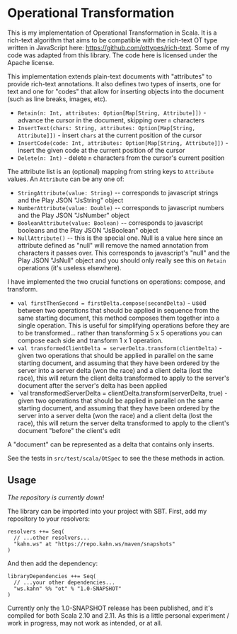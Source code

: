 # Operational Transformation

This is my implementation of Operational Transformation in Scala. It is a rich-text algorithm that aims to be compatible 
with the rich-text OT type written in JavaScript here: https://github.com/ottypes/rich-text. Some of my code was adapted 
from this library. The code here is licensed under the Apache license.

This implementation extends plain-text documents with "attributes" to provide rich-text annotations. It also defines two
types of inserts, one for text and one for "codes" that allow for inserting objects into the document (such as line
breaks, images, etc).

* `Retain(n: Int, attributes: Option[Map[String, Attribute]])` - advance the cursor in the document, skipping over `n` characters
* `InsertText(chars: String, attributes: Option[Map[String, Attribute]])` - insert `chars` at the current position of the cursor
* `InsertCode(code: Int, attributes: Option[Map[String, Attribute]])` - insert the given code at the current position of the cursor
* `Delete(n: Int)` - delete `n` characters from the cursor's current position

The attribute list is an (optional) mapping from string keys to `Attribute` values. An `Attribute` can
be any one of:

* `StringAttribute(value: String)` -- corresponds to javascript strings and the Play JSON "JsString" object
* `NumberAttribute(value: Double)` -- corresponds to javascript numbers and the Play JSON "JsNumber" object
* `BooleanAttribute(value: Boolean)` -- corresponds to javascript booleans and the Play JSON "JsBoolean" object
* `NullAttribute()` -- this is the special one. Null is a value here since an attribute defined as "null" will remove
 the named annotation from characters it passes over. This corresponds to javascript's "null" and the Play JSON "JsNull" 
 object and you should only really see this on `Retain` operations (it's useless elsewhere).

I have implemented the two crucial functions on operations: compose, and transform.

* `val firstThenSecond = firstDelta.compose(secondDelta)` - used between two operations that should be applied in sequence from the same starting document, this method composes them together into a single operation. This is useful for simplifying operations before they are to be transformed... rather than transforming 5 x 5 operations you can compose each side and transform 1 x 1 operation.
* `val transformedClientDelta = serverDelta.transform(clientDelta)` - given two operations that should be applied in parallel on the same starting document, and assuming that they have been ordered by the server into a server delta (won the race) and a client delta (lost the race), this will return the client delta transformed to apply to the server's document after the server's delta has been applied 
* `val transformedServerDelta = clientDelta.transform(serverDelta, true) - given two operations that should be applied in parallel on the same starting document, and assuming that they have been ordered by the server into a server delta (won the race) and a client delta (lost the race), this will return the server delta transformed to apply to the client's document "before" the client's edit

A "document" can be represented as a delta that contains only inserts.

See the tests in `src/test/scala/OtSpec` to see the these methods in action.

## Usage

_The repository is currently down!_

The library can be imported into your project with SBT. First, add my repository to your resolvers:

    resolvers ++= Seq(
      // ...other resolvers...
      "kahn.ws" at "https://repo.kahn.ws/maven/snapshots"
    )
    
And then add the dependency:

    libraryDependencies ++= Seq(
      // ...your other dependencies...
      "ws.kahn" %% "ot" % "1.0-SNAPSHOT"
    )
    
Currently only the 1.0-SNAPSHOT release has been published, and it's compiled for both Scala 2.10 and 2.11. As this is a little personal experiment / work in progress, may not work as intended, or at all.

